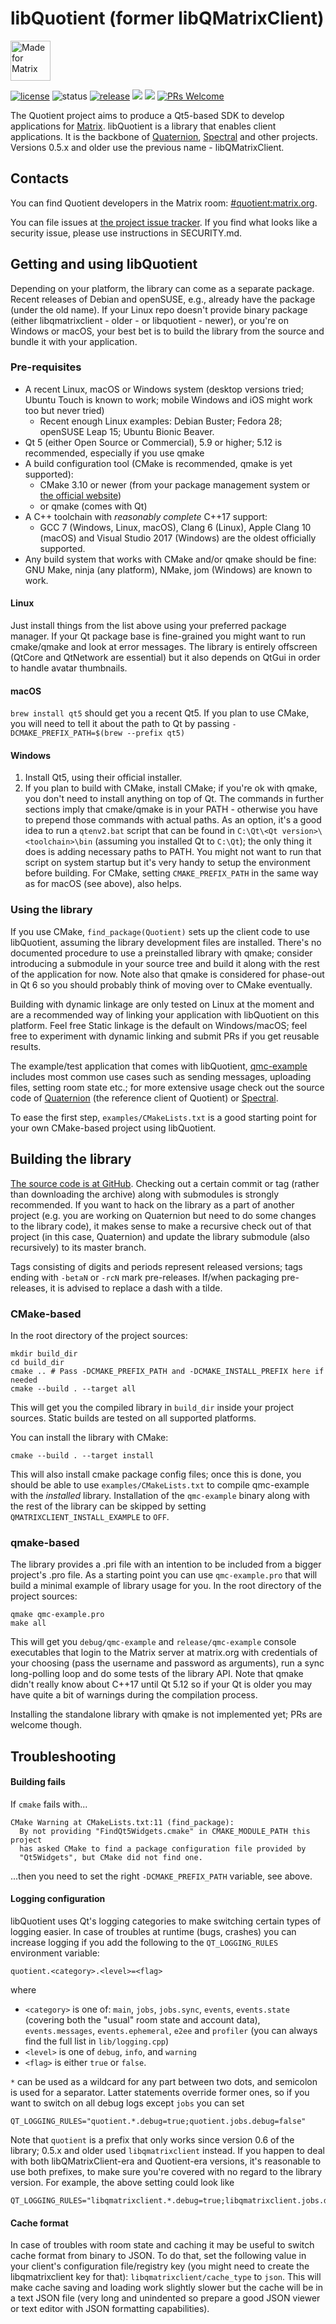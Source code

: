 # libQuotient (former libQMatrixClient)

<a href='https://matrix.org'><img src='https://matrix.org/docs/projects/images/made-for-matrix.png' alt='Made for Matrix' height=64 target=_blank /></a>

[![license](https://img.shields.io/github/license/quotient-im/libQuotient.svg)](https://github.com/quotient-im/libQuotient/blob/master/COPYING)
![status](https://img.shields.io/badge/status-beta-yellow.svg)
[![release](https://img.shields.io/github/release/quotient-im/libQuotient/all.svg)](https://github.com/quotient-im/libQuotient/releases/latest)
[![](https://img.shields.io/cii/percentage/1023.svg?label=CII%20best%20practices)](https://bestpractices.coreinfrastructure.org/projects/1023/badge)
![](https://img.shields.io/github/commit-activity/y/quotient-im/libQuotient.svg)
[![PRs Welcome](https://img.shields.io/badge/PRs-welcome-brightgreen.svg?style=flat-square)](http://makeapullrequest.com)

The Quotient project aims to produce a Qt5-based SDK to develop applications
for [Matrix](https://matrix.org). libQuotient is a library that enables client
applications. It is the backbone of
[Quaternion](https://github.com/quotient-im/Quaternion),
[Spectral](https://matrix.org/docs/projects/client/spectral.html) and
other projects.
Versions 0.5.x and older use the previous name - libQMatrixClient.

## Contacts
You can find Quotient developers in the Matrix room:
[#quotient:matrix.org](https://matrix.to/#/#quotient:matrix.org).

You can file issues at
[the project issue tracker](https://github.com/quotient-im/libQuotient/issues).
If you find what looks like a security issue, please use instructions
in SECURITY.md.

## Getting and using libQuotient
Depending on your platform, the library can come as a separate package.
Recent releases of Debian and openSUSE, e.g., already have the package
(under the old name). If your Linux repo doesn't provide binary package
(either libqmatrixclient - older - or libquotient - newer), or you're
on Windows or macOS, your best bet is to build the library from the source
and bundle it with your application.

### Pre-requisites
- A recent Linux, macOS or Windows system (desktop versions tried; Ubuntu Touch
  is known to work; mobile Windows and iOS might work too but never tried)
  - Recent enough Linux examples: Debian Buster; Fedora 28; openSUSE Leap 15;
    Ubuntu Bionic Beaver.
- Qt 5 (either Open Source or Commercial), 5.9 or higher;
  5.12 is recommended, especially if you use qmake
- A build configuration tool (CMake is recommended, qmake is yet supported):
  - CMake 3.10 or newer (from your package management system or
    [the official website](https://cmake.org/download/))
  - or qmake (comes with Qt)
- A C++ toolchain with _reasonably complete_ C++17 support:
  - GCC 7 (Windows, Linux, macOS), Clang 6 (Linux), Apple Clang 10 (macOS)
    and Visual Studio 2017 (Windows) are the oldest officially supported.
- Any build system that works with CMake and/or qmake should be fine:
  GNU Make, ninja (any platform), NMake, jom (Windows) are known to work.

#### Linux
Just install things from the list above using your preferred package manager. If your Qt package base is fine-grained you might want to run cmake/qmake and look at error messages. The library is entirely offscreen (QtCore and QtNetwork are essential) but it also depends on QtGui in order to handle avatar thumbnails.

#### macOS
`brew install qt5` should get you a recent Qt5. If you plan to use CMake, you will need to tell it about the path to Qt by passing `-DCMAKE_PREFIX_PATH=$(brew --prefix qt5)`

#### Windows
1. Install Qt5, using their official installer.
1. If you plan to build with CMake, install CMake; if you're ok with qmake, you don't need to install anything on top of Qt. The commands in further sections imply that cmake/qmake is in your PATH - otherwise you have to prepend those commands with actual paths. As an option, it's a good idea to run a `qtenv2.bat` script that can be found in `C:\Qt\<Qt version>\<toolchain>\bin` (assuming you installed Qt to `C:\Qt`); the only thing it does is adding necessary paths to PATH. You might not want to run that script on system startup but it's very handy to setup the environment before building. For CMake, setting `CMAKE_PREFIX_PATH` in the same way as for macOS (see above), also helps.

### Using the library
If you use CMake, `find_package(Quotient)` sets up the client code to use
libQuotient, assuming the library development files are installed. There's no
documented procedure to use a preinstalled library with qmake; consider
introducing a submodule in your source tree and build it along with the rest
of the application for now. Note also that qmake is considered for phase-out
in Qt 6 so you should probably think of moving over to CMake eventually.

Building with dynamic linkage are only tested on Linux at the moment and are
a recommended way of linking your application with libQuotient on this platform.
Feel free 
Static linkage is the default on Windows/macOS; feel free to experiment
with dynamic linking and submit PRs if you get reusable results.

The example/test application that comes with libQuotient,
[qmc-example](https://github.com/quotient-im/libQuotient/tree/master/examples)
includes most common use cases such as sending messages, uploading files,
setting room state etc.; for more extensive usage check out the source code
of [Quaternion](https://github.com/quotient-im/Quaternion)
(the reference client of Quotient) or [Spectral](https://gitlab.com/b0/spectral).

To ease the first step, `examples/CMakeLists.txt` is a good starting point
for your own CMake-based project using libQuotient.

## Building the library
[The source code is at GitHub](https://github.com/quotient-im/libQuotient).
Checking out a certain commit or tag (rather than downloading the archive)
along with submodules is strongly recommended. If you want to hack on
the library as a part of another project (e.g. you are working on Quaternion
but need to do some changes to the library code), it makes sense
to make a recursive check out of that project (in this case, Quaternion)
and update the library submodule (also recursively) to its master branch.

Tags consisting of digits and periods represent released versions; tags ending
with `-betaN` or `-rcN` mark pre-releases. If/when packaging pre-releases,
it is advised to replace a dash with a tilde.

### CMake-based
In the root directory of the project sources:
```shell script
mkdir build_dir
cd build_dir
cmake .. # Pass -DCMAKE_PREFIX_PATH and -DCMAKE_INSTALL_PREFIX here if needed
cmake --build . --target all
```
This will get you the compiled library in `build_dir` inside your project
sources. Static builds are tested on all supported platforms. 

You can install the library with CMake:
```shell script
cmake --build . --target install
```
This will also install cmake package config files; once this is done, you
should be able to use `examples/CMakeLists.txt` to compile qmc-example
with the _installed_ library. Installation of the `qmc-example` binary
along with the rest of the library can be skipped
by setting `QMATRIXCLIENT_INSTALL_EXAMPLE` to `OFF`.

### qmake-based
The library provides a .pri file with an intention to be included from a bigger project's .pro file. As a starting point you can use `qmc-example.pro` that will build a minimal example of library usage for you. In the root directory of the project sources:
```shell script
qmake qmc-example.pro
make all
```
This will get you `debug/qmc-example` and `release/qmc-example`
console executables that login to the Matrix server at matrix.org with
credentials of your choosing (pass the username and password as arguments),
run a sync long-polling loop and do some tests of the library API. Note that
qmake didn't really know about C++17 until Qt 5.12 so if your Qt is older
you may have quite a bit of warnings during the compilation process.

Installing the standalone library with qmake is not implemented yet; PRs are
welcome though.

## Troubleshooting

#### Building fails

If `cmake` fails with...
```
CMake Warning at CMakeLists.txt:11 (find_package):
  By not providing "FindQt5Widgets.cmake" in CMAKE_MODULE_PATH this project
  has asked CMake to find a package configuration file provided by
  "Qt5Widgets", but CMake did not find one.
```
...then you need to set the right `-DCMAKE_PREFIX_PATH` variable, see above.

#### Logging configuration

libQuotient uses Qt's logging categories to make switching certain types of logging easier. In case of troubles at runtime (bugs, crashes) you can increase logging if you add the following to the `QT_LOGGING_RULES` environment variable:
```
quotient.<category>.<level>=<flag>
```
where
- `<category>` is one of: `main`, `jobs`, `jobs.sync`, `events`, `events.state`
  (covering both the "usual" room state and account data), `events.messages`,
  `events.ephemeral`, `e2ee` and `profiler` (you can always find the full list
  in `lib/logging.cpp`)
- `<level>` is one of `debug`, `info`, and `warning`
- `<flag>` is either `true` or `false`.

`*` can be used as a wildcard for any part between two dots, and semicolon is used for a separator. Latter statements override former ones, so if you want to switch on all debug logs except `jobs` you can set
```shell script
QT_LOGGING_RULES="quotient.*.debug=true;quotient.jobs.debug=false"
```
Note that `quotient` is a prefix that only works since version 0.6 of
the library; 0.5.x and older used `libqmatrixclient` instead. If you happen
to deal with both libQMatrixClient-era and Quotient-era versions,
it's reasonable to use both prefixes, to make sure you're covered with no
regard to the library version. For example, the above setting could look like
```shell script
QT_LOGGING_RULES="libqmatrixclient.*.debug=true;libqmatrixclient.jobs.debug=false;quotient.*.debug=true;quotient.jobs.debug=false"
```

#### Cache format
In case of troubles with room state and caching it may be useful to switch
cache format from binary to JSON. To do that, set the following value in
your client's configuration file/registry key (you might need to create
the libqmatrixclient key for that): `libqmatrixclient/cache_type` to `json`.
This will make cache saving and loading work slightly slower but the cache
will be in a text JSON file (very long and unindented so prepare a good
JSON viewer or text editor with JSON formatting capabilities).

